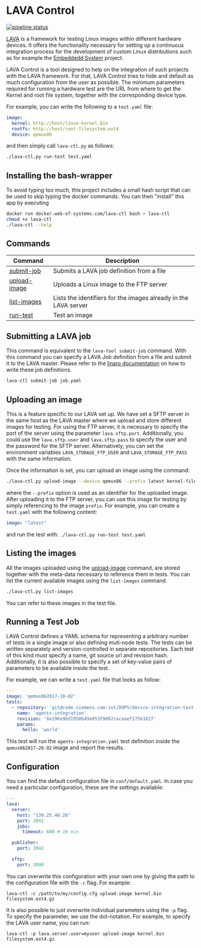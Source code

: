 # LAVA Control
[![pipeline 
status](https://code.siemens.com/iot/DOPS/lava-ctl/badges/master/pipeline.svg)](https://code.siemens.com/iot/DOPS/lava-ctl/commits/master)

[LAVA](https://www.linaro.org/initiatives/lava/) is a framework for testing 
Linux images within different hardware devices. It offers the functionality 
necessary for setting up a continuous integration process for the development 
of custom Linux distributions such as for example the [Embeddedd 
System](https://code.siemens.com/webofsystems/ebs-yocto) project. 

LAVA Control is a tool designed to help on the integration of such projects 
with the LAVA framework. For that, LAVA Control tries to hide and default as 
much configuration from the user as possible. The minimum parameters required 
for running a hardware test are the URL from where to get the Kernel and root 
file system, together with the corresponding device type.

For example, you can write the following to a `test.yaml` file:

```yaml
image:
  kernel: http://host/linux-kernel.bin
  rootfs: http://host/root-filesystem.ext4
  device: qemux86
```

and then simply call `lava-ctl.py` as follows:

```bash
./lava-ctl.py run-test test.yaml
```

## Installing the bash-wrapper

To avoid typing too much, this project includes a small hash script that can be 
used to skip typing the docker commands. You can then "install" this app by 
executing

```bash
docker run docker.web-of-systems.com/lava-ctl bash > lava-ctl
chmod +x lava-ctl
./lava-ctl --help
```

## Commands

| Command                              | Description                                                     |
|--------------------------------------|-----------------------------------------------------------------|
| [submit-job](#submitting-a-lava-job) | Submits a LAVA job definition from a file                       |
| [upload-image](#uploading-an-image)  | Uploads a Linux image to the FTP server                         |
| [list-images](#listing-the-images)   | Lists the identifiers for the images already in the LAVA server |
| [run-test](#running-a-test-job)      | Test an image                                                   |


## Submitting a LAVA job

This command is equivalent to the `lava-tool submit-job` command. With this 
command you can specify a LAVA Job definition from a file and submit it to the 
LAVA master. Please refer to the [linaro documentation](https://validation.linaro.org/static/docs/v2/first-job.html) on 
how to write these job definitions.

```bash
lava-ctl submit-job job.yaml
```

## Uploading an image

This is a feature specific to our LAVA set up. We have set a SFTP server in the 
same host as the LAVA master where we upload and store different images for 
testing. For using the FTP server, it is necessary to specify the port of the 
server using the parameter `lava.sftp.port`. Additionally, you could use the 
`lava.sftp.user` and `lava.sftp.pass` to specify the user and the password for 
the SFTP server. Alternatively, you can set the environment variables 
`LAVA_STORAGE_FTP_USER` and `LAVA_STORAGE_FTP_PASS` with the same information.

Once the information is set, you can upload an image using the command:

```bash
./lava-ctl.py upload-image --device qemux86 --prefix latest kernel-file.bin rootfs-file.ext4.gz
```

where the `--prefix` option is used as an identifier for the uploaded image. 
After uploading it to the FTP server, you can use this image for testing by 
simply referencing to the image `prefix`. For example, you can create a 
`test.yaml` with the following content:

```yaml
image: "latest"
```

and run the test with: `./lava-ctl.py run-test test.yaml`

## Listing the images

All the images uploaded using the [upload-image](#uploading-an-image) command, 
are stored together with the meta-data necessary to reference them in tests. 
You can list the current available images using the `list-images` command.

```bash
./lava-ctl.py list-images
```

You can refer to these images in the test file.


## Running a Test Job

LAVA Control defines a YAML schema for representing a arbitrary number of tests 
in a single image or also defining muti-node tests. The tests can be written 
separately and version-controlled in separate repositories. Each test of this 
kind must specify a name, git source url and revision hash. Additionally, it is 
also possible to specify a set of key-value pairs of parameters to be available 
inside the test.

For example, we can write a `test.yaml` file that looks as follow:

```yaml
---
image: 'qemux862017-10-02'
tests:
  - repository: 'git@code.siemens.com:iot/DOPS/device-integration-test.git'
    name: 'agents-integration'
    revision: '6e196e9bd1950b49a953f9092cacaaef175b1627'
    params:
      hello: 'world'
```

This test will run the `agents-integration.yaml` test definition inside the 
`qemux862017-20-02` image and report the results.


## Configuration

You can find the default configuration file in `conf/default.yaml`. In 
case you need a particular configuration, these are the settings available:

```yaml
---
lava:
  server:
    host: "139.25.40.26"
    port: 2041
    jobs:
      timeout: 600 # 10 min

  publisher:
    port: 2042

  sftp:
    port: 2040
```

You can overwrite this configuration with your own one by giving the path to 
the configuration file with the `-c` flag. For example:

```
lava-ctl -c /path/to/my/config.cfg upload-image kernel.bin filesystem.ext4.gz
```

It is also possible to just overwrite individual parameters using the `-p` 
flag. To specify the parameter, we use the dot-notation. For example, to 
specify the LAVA user name, you can run:

```
lava-ctl -p lava.server.user=myuser upload-image kernel.bin filesystem.ext4.gz
```
